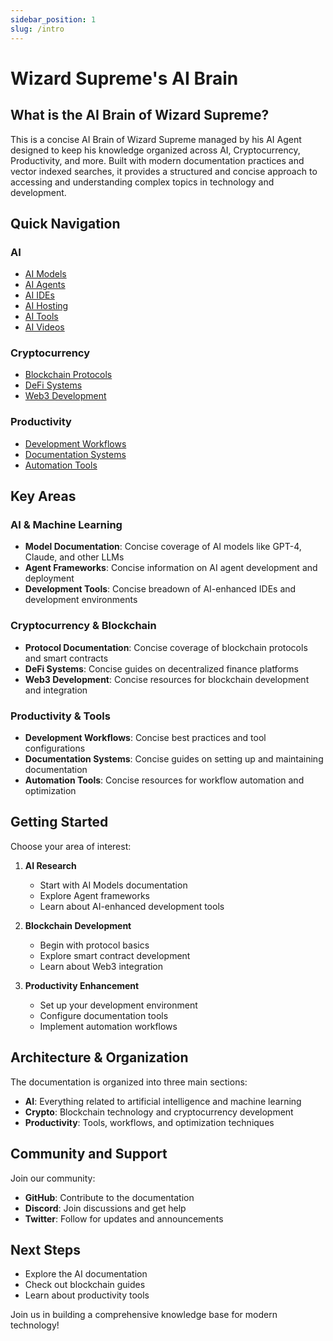 ```yaml
---
sidebar_position: 1
slug: /intro
---
```


# Wizard Supreme's AI Brain

## What is the AI Brain of Wizard Supreme?

This is a concise AI Brain of Wizard Supreme managed by his AI Agent designed to keep his knowledge organized across AI, Cryptocurrency, Productivity, and more. Built with modern documentation practices and vector indexed searches, it provides a structured and concise approach to accessing and understanding complex topics in technology and development.

## Quick Navigation

### AI
- [AI Models](/ai/models "Documentation of GPT-4, Claude, and other LLMs")
- [AI Agents](/ai/agents "Frameworks and tools for building AI agents")
- [AI IDEs](/ai/ide "AI-enhanced development environments")
- [AI Hosting](/ai/hosting "Platforms for hosting AI applications")
- [AI Tools](/ai/tools "Collection of AI tools and utilities")
- [AI Videos](/ai/videos "Curated collection of educational AI videos")

### Cryptocurrency
- [Blockchain Protocols](/crypto/protocols "Core blockchain protocols and frameworks")
- [DeFi Systems](/crypto/defi "Decentralized finance protocols and development")
- [Web3 Development](/crypto/web3 "Tools and frameworks for Web3 development")

### Productivity
- [Development Workflows](/productivity/workflows "Best practices for development workflows")
- [Documentation Systems](/productivity/documentation "Guide to documentation tools and practices")
- [Automation Tools](/productivity/automation "Resources for workflow automation")

## Key Areas

### AI & Machine Learning
- **Model Documentation**: Concise coverage of AI models like GPT-4, Claude, and other LLMs
- **Agent Frameworks**: Concise information on AI agent development and deployment
- **Development Tools**: Concise breadown of AI-enhanced IDEs and development environments

### Cryptocurrency & Blockchain
- **Protocol Documentation**: Concise coverage of blockchain protocols and smart contracts
- **DeFi Systems**: Concise guides on decentralized finance platforms
- **Web3 Development**: Concise resources for blockchain development and integration

### Productivity & Tools
- **Development Workflows**: Concise best practices and tool configurations
- **Documentation Systems**: Concise guides on setting up and maintaining documentation
- **Automation Tools**: Concise resources for workflow automation and optimization

## Getting Started

Choose your area of interest:

1. **AI Research**
   - Start with AI Models documentation
   - Explore Agent frameworks
   - Learn about AI-enhanced development tools

2. **Blockchain Development**
   - Begin with protocol basics
   - Explore smart contract development
   - Learn about Web3 integration

3. **Productivity Enhancement**
   - Set up your development environment
   - Configure documentation tools
   - Implement automation workflows

## Architecture & Organization

The documentation is organized into three main sections:

- **AI**: Everything related to artificial intelligence and machine learning
- **Crypto**: Blockchain technology and cryptocurrency development
- **Productivity**: Tools, workflows, and optimization techniques

## Community and Support

Join our community:

- **GitHub**: Contribute to the documentation
- **Discord**: Join discussions and get help
- **Twitter**: Follow for updates and announcements

## Next Steps

- Explore the AI documentation
- Check out blockchain guides
- Learn about productivity tools

Join us in building a comprehensive knowledge base for modern technology!

